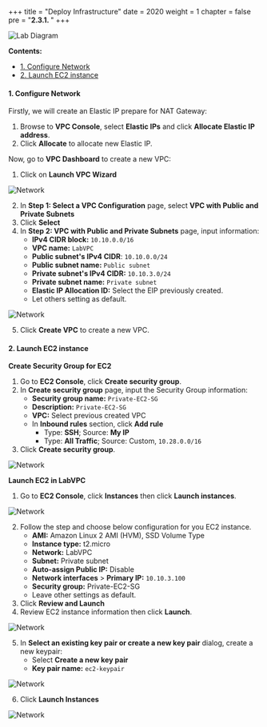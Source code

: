 +++
title = "Deploy Infrastructure"
date = 2020
weight = 1
chapter = false
pre = "<b>2.3.1. </b>"
+++

![Lab Diagram](/images/3/0.png)

**Contents:**
- [1. Configure Network](#1-configure-network)
- [2. Launch EC2 instance](#2-launch-ec2-instance)

#### 1. Configure Network

Firstly, we will create an Elastic IP prepare for NAT Gateway:
1. Browse to **VPC Console**, select **Elastic IPs** and click **Allocate Elastic IP address**.
2. Click **Allocate** to allocate new Elastic IP.

Now, go to **VPC Dashboard** to create a new VPC:
1. Click on **Launch VPC Wizard**

![Network](/images/3/1.png?width=90pc)

2. In **Step 1: Select a VPC Configuration** page, select **VPC with Public and Private Subnets**
3. Click **Select**
4. In **Step 2: VPC with Public and Private Subnets** page, input information:
   - **IPv4 CIDR block:** ```10.10.0.0/16```
   - **VPC name:**  ```LabVPC```
   - **Public subnet's IPv4 CIDR**: ```10.10.0.0/24```
   - **Public subnet name:**  ```Public subnet```
   - **Private subnet's IPv4 CIDR:** ```10.10.3.0/24```
   - **Private subnet name:** ```Private subnet```
   - **Elastic IP Allocation ID:**  Select the EIP previously created.
   - Let others setting as default.

![Network](/images/3/2.png?width=90pc)

5. Click **Create VPC** to create a new VPC.

#### 2. Launch EC2 instance

**Create Security Group for EC2**

1. Go to **EC2 Console**, click **Create security group**.
2. In **Create security group** page, input the Security Group information:
   - **Security group name:** ```Private-EC2-SG```
   - **Description:** ```Private-EC2-SG```
   - **VPC:** Select previous created VPC
   - In **Inbound rules** section, click **Add rule**
     - Type: **SSH**; Source: **My IP**
     - Type: **All Traffic**; Source: Custom, ```10.28.0.0/16```	
3. Click **Create security group**.

![Network](/images/3/3.png?width=90pc)

**Launch EC2 in LabVPC**

1. Go to **EC2 Console**, click **Instances** then click **Launch instances**.

![Network](/images/3/4.png?width=90pc)

2. Follow the step and choose below configuration for you EC2 instance.
   * **AMI:** Amazon Linux 2 AMI (HVM), SSD Volume Type
   * **Instance type:** t2.micro
   * **Network:** LabVPC
   * **Subnet:** Private subnet
   * **Auto-assign Public IP:** Disable
   * **Network interfaces** > **Primary IP:** ```10.10.3.100```
   * **Security group:** Private-EC2-SG
   * Leave other settings as default.
3. Click **Review and Launch**
4. Review EC2 instance information then click **Launch**.

![Network](/images/3/6.png?width=90pc)

5. In **Select an existing key pair or create a new key pair** dialog, create a new keypair:
   - Select **Create a new key pair**
   - **Key pair name:** ```ec2-keypair```

![Network](/images/3/5.png?width=90pc)

6. Click **Launch Instances**

![Network](/images/3/7.png?width=90pc)
